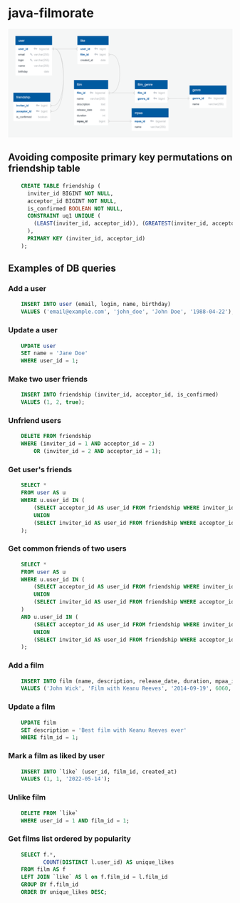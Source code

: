 # java-filmorate

![Database schema](docs/db/schema.png)

## Avoiding composite primary key permutations on friendship table
```sql
    CREATE TABLE friendship (
      inviter_id BIGINT NOT NULL,
      acceptor_id BIGINT NOT NULL,
      is_confirmed BOOLEAN NOT NULL,
      CONSTRAINT uq1 UNIQUE (
        (LEAST(inviter_id, acceptor_id)), (GREATEST(inviter_id, acceptor_id))
      ),
      PRIMARY KEY (inviter_id, acceptor_id)
    );
```

## Examples of DB queries

### Add a user
```sql
    INSERT INTO user (email, login, name, birthday) 
    VALUES ('email@example.com', 'john_doe', 'John Doe', '1988-04-22');
```

### Update a user
```sql
    UPDATE user
    SET name = 'Jane Doe'
    WHERE user_id = 1; 
```

### Make two user friends
```sql
    INSERT INTO friendship (inviter_id, acceptor_id, is_confirmed) 
    VALUES (1, 2, true);
```

### Unfriend users
```sql
    DELETE FROM friendship 
    WHERE (inviter_id = 1 AND acceptor_id = 2)
        OR (inviter_id = 2 AND acceptor_id = 1);
```

### Get user's friends
```sql
    SELECT *
    FROM user AS u
    WHERE u.user_id IN (
        (SELECT acceptor_id AS user_id FROM friendship WHERE inviter_id = 1 AND is_confirmed IS TRUE)
        UNION
        (SELECT inviter_id AS user_id FROM friendship WHERE acceptor_id = 1 AND is_confirmed IS TRUE)
    );
```

### Get common friends of two users
```sql
    SELECT *
    FROM user AS u
    WHERE u.user_id IN (
        (SELECT acceptor_id AS user_id FROM friendship WHERE inviter_id = 1 AND is_confirmed IS TRUE)
        UNION
        (SELECT inviter_id AS user_id FROM friendship WHERE acceptor_id = 1 AND is_confirmed IS TRUE)
    ) 
    AND u.user_id IN (
        (SELECT acceptor_id AS user_id FROM friendship WHERE inviter_id = 2 AND is_confirmed IS TRUE)
        UNION
        (SELECT inviter_id AS user_id FROM friendship WHERE acceptor_id = 2 AND is_confirmed IS TRUE)
    );
```

### Add a film
```sql
    INSERT INTO film (name, description, release_date, duration, mpaa_id) 
    VALUES ('John Wick', 'Film with Keanu Reeves', '2014-09-19', 6060, 1);
```

### Update a film
```sql
    UPDATE film
    SET description = 'Best film with Keanu Reeves ever'
    WHERE film_id = 1; 
```

### Mark a film as liked by user
```sql
    INSERT INTO `like` (user_id, film_id, created_at) 
    VALUES (1, 1, '2022-05-14');
```

### Unlike film
```sql
    DELETE FROM `like` 
    WHERE user_id = 1 AND film_id = 1;
```

### Get films list ordered by popularity
```sql
    SELECT f.*, 
           COUNT(DISTINCT l.user_id) AS unique_likes
    FROM film AS f
    LEFT JOIN `like` AS l on f.film_id = l.film_id
    GROUP BY f.film_id
    ORDER BY unique_likes DESC;
```